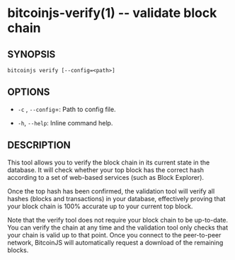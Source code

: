 bitcoinjs-verify(1) -- validate block chain
===========================================

## SYNOPSIS

    bitcoinjs verify [--config=<path>]

## OPTIONS

  * `-c` <file>, `--config`=<file>:
    Path to config file.

  * `-h`, `--help`:
    Inline command help.

## DESCRIPTION

This tool allows you to verify the block chain in its current state in
the database. It will check whether your top block has the correct
hash according to a set of web-based services (such as Block
Explorer).

Once the top hash has been confirmed, the validation tool will verify
all hashes (blocks and transactions) in your database, effectively
proving that your block chain is 100% accurate up to your current top
block.

Note that the verify tool does not require your block chain to be
up-to-date. You can verify the chain at any time and the validation
tool only checks that your chain is valid up to that point. Once you
connect to the peer-to-peer network, BitcoinJS will automatically
request a download of the remaining blocks.
